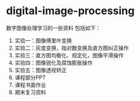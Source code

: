 # digital-image-processing
数字图像处理学习的一些资料
包括如下：

1. 实验一：图像傅里叶变换
2. 实验二：灰度变换，指对数变换及直方图纠正操作
3. 实验三：直方图均衡化、规定化，图像平滑操作
4. 实验四：图像锐化及腐蚀膨胀操作
5. 实验五：图像透视矫正
6. 课程部分PPT
7. 课程书面作业
8. 期末复习资料